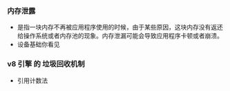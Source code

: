 ### 内存泄露
 - 是指一块内存不再被应用程序使用的时候，由于某些原因，这块内存没有返还给操作系统或者内存池的现象。内存泄漏可能会导致应用程序卡顿或者崩溃。
 - 设备基础你看见

 ### v8 引擎 的 垃圾回收机制
  - 引用计数法

